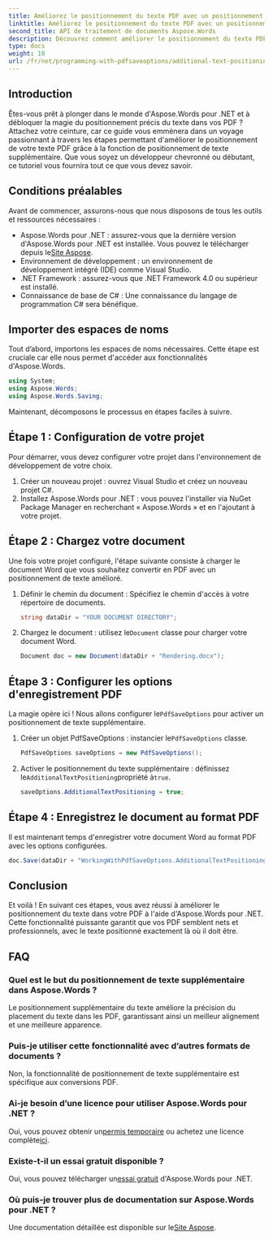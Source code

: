 ```yaml
---
title: Améliorez le positionnement du texte PDF avec un positionnement de texte supplémentaire
linktitle: Améliorez le positionnement du texte PDF avec un positionnement de texte supplémentaire
second_title: API de traitement de documents Aspose.Words
description: Découvrez comment améliorer le positionnement du texte PDF avec Aspose.Words for .NET en quelques étapes simples. Améliorez l'apparence de votre document.
type: docs
weight: 10
url: /fr/net/programming-with-pdfsaveoptions/additional-text-positioning/
---
```

## Introduction

Êtes-vous prêt à plonger dans le monde d'Aspose.Words pour .NET et à débloquer la magie du positionnement précis du texte dans vos PDF ? Attachez votre ceinture, car ce guide vous emmènera dans un voyage passionnant à travers les étapes permettant d'améliorer le positionnement de votre texte PDF grâce à la fonction de positionnement de texte supplémentaire. Que vous soyez un développeur chevronné ou débutant, ce tutoriel vous fournira tout ce que vous devez savoir.

## Conditions préalables

Avant de commencer, assurons-nous que nous disposons de tous les outils et ressources nécessaires :

-  Aspose.Words pour .NET : assurez-vous que la dernière version d'Aspose.Words pour .NET est installée. Vous pouvez le télécharger depuis le[Site Aspose](https://releases.aspose.com/words/net/).
- Environnement de développement : un environnement de développement intégré (IDE) comme Visual Studio.
- .NET Framework : assurez-vous que .NET Framework 4.0 ou supérieur est installé.
- Connaissance de base de C# : Une connaissance du langage de programmation C# sera bénéfique.

## Importer des espaces de noms

Tout d’abord, importons les espaces de noms nécessaires. Cette étape est cruciale car elle nous permet d'accéder aux fonctionnalités d'Aspose.Words.

```csharp
using System;
using Aspose.Words;
using Aspose.Words.Saving;
```

Maintenant, décomposons le processus en étapes faciles à suivre.

## Étape 1 : Configuration de votre projet

Pour démarrer, vous devez configurer votre projet dans l'environnement de développement de votre choix.

1. Créer un nouveau projet : ouvrez Visual Studio et créez un nouveau projet C#.
2. Installez Aspose.Words pour .NET : vous pouvez l'installer via NuGet Package Manager en recherchant « Aspose.Words » et en l'ajoutant à votre projet.

## Étape 2 : Chargez votre document

Une fois votre projet configuré, l'étape suivante consiste à charger le document Word que vous souhaitez convertir en PDF avec un positionnement de texte amélioré.

1. Définir le chemin du document : Spécifiez le chemin d'accès à votre répertoire de documents.
    ```csharp
    string dataDir = "YOUR DOCUMENT DIRECTORY";
    ```
2.  Chargez le document : utilisez le`Document` classe pour charger votre document Word.
    ```csharp
    Document doc = new Document(dataDir + "Rendering.docx");
    ```

## Étape 3 : Configurer les options d'enregistrement PDF

 La magie opère ici ! Nous allons configurer le`PdfSaveOptions` pour activer un positionnement de texte supplémentaire.

1.  Créer un objet PdfSaveOptions : instancier le`PdfSaveOptions` classe.
    ```csharp
    PdfSaveOptions saveOptions = new PdfSaveOptions();
    ```
2.  Activer le positionnement du texte supplémentaire : définissez le`AdditionalTextPositioning`propriété à`true`.
    ```csharp
    saveOptions.AdditionalTextPositioning = true;
    ```

## Étape 4 : Enregistrez le document au format PDF

Il est maintenant temps d'enregistrer votre document Word au format PDF avec les options configurées.

```csharp
doc.Save(dataDir + "WorkingWithPdfSaveOptions.AdditionalTextPositioning.pdf", saveOptions);
```

## Conclusion

Et voilà ! En suivant ces étapes, vous avez réussi à améliorer le positionnement du texte dans votre PDF à l'aide d'Aspose.Words pour .NET. Cette fonctionnalité puissante garantit que vos PDF semblent nets et professionnels, avec le texte positionné exactement là où il doit être.

## FAQ

### Quel est le but du positionnement de texte supplémentaire dans Aspose.Words ?
Le positionnement supplémentaire du texte améliore la précision du placement du texte dans les PDF, garantissant ainsi un meilleur alignement et une meilleure apparence.

### Puis-je utiliser cette fonctionnalité avec d’autres formats de documents ?
Non, la fonctionnalité de positionnement de texte supplémentaire est spécifique aux conversions PDF.

### Ai-je besoin d’une licence pour utiliser Aspose.Words pour .NET ?
 Oui, vous pouvez obtenir un[permis temporaire](https://purchase.aspose.com/temporary-license/) ou achetez une licence complète[ici](https://purchase.aspose.com/buy).

### Existe-t-il un essai gratuit disponible ?
 Oui, vous pouvez télécharger un[essai gratuit](https://releases.aspose.com/) d'Aspose.Words pour .NET.

### Où puis-je trouver plus de documentation sur Aspose.Words pour .NET ?
 Une documentation détaillée est disponible sur le[Site Aspose](https://reference.aspose.com/words/net/).
